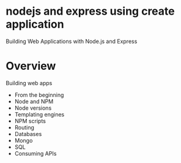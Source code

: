 # nodejs and express using create application
Building Web Applications with Node.js and Express

# Overview
Building web apps
- From the beginning
- Node and NPM
- Node versions
- Templating engines
- NPM scripts
- Routing
- Databases
 - Mongo
 - SQL
- Consuming APIs 